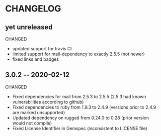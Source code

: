 # CHANGELOG

## yet unreleased

CHANGED

- updated support for travis CI
- limited support for mail-dependency to exactly 2.5.5 (not newer)
- fixed links and badges


## 3.0.2  --  2020-02-12

CHANGED

- Fixed dependencies for mail from 2.5.3 to 2.5.5 
  (2.5.3 had known vulnerabilities according to github)
- Fixed dependencies to ruby from 1.9.3 to 2.4.9 
  (versions prior to 2.4.9 are marked unsupported)
- Updated dependency on rugged from 0.24.0 to 0.28 
  (prior version would not compile)
- Fixed License Identifier in Gemspec (inconsistent to LICENSE file)

